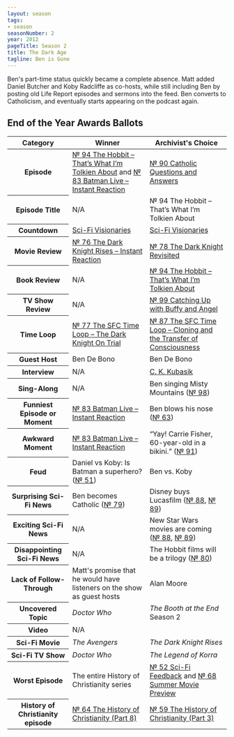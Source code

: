 ```yaml
---
layout: season
tags:
- season
seasonNumber: 2
year: 2012
pageTitle: Season 2
title: The Dark Age
tagline: Ben is Gone
---
```

<div class="columns">
<div class="column is-half">
Ben's part-time status quickly became a complete absence. Matt added Daniel Butcher and Koby Radcliffe as co-hosts, while still including Ben by posting old Life Report episodes and sermons into the feed. Ben converts to Catholicism, and eventually starts appearing on the podcast again.
</div>
</div>

<h2>End of the Year Awards Ballots</h2>
<table class="table is-striped">
    <thead>
        <tr>
            <th>Category</th>
            <th>Winner</th>
            <th>Archivist's Choice</th>
        </tr>
    </thead>
    <tbody>
        <tr>
            <th>Episode</th>
            <td><a href="/episodes/0094-the-hobbit-thats-what-im-tolkien-about/">№ 94 The Hobbit – That’s What I’m Tolkien About</a> and <a href="/episodes/0083-batman-live-instant-reaction/">№ 83 Batman Live – Instant Reaction</a></td>
            <td><a href="/episodes/0090-catholic-questions-and-answers/">№ 90 Catholic Questions and Answers</a></td>
        </tr>
        <tr>
            <th>Episode Title</th>
            <td>N/A</td>
            <td>№ 94 The Hobbit – That’s What I’m Tolkien About</td>
        </tr>
        <tr>
            <th>Countdown</th>
            <td><a href="/episodes/0080-top-5-sci-fi-visionaries/">Sci-Fi Visionaries</a></td>
            <td><a href="/episodes/0080-top-5-sci-fi-visionaries/">Sci-Fi Visionaries</a></td>
        </tr>
        <tr>
            <th>Movie Review</th>
            <td><a href="/episodes/0076-the-dark-knight-rises-instant-reaction/">№ 76 The Dark Knight Rises – Instant Reaction</a></td>
            <td><a href="/episodes/0078-the-dark-knight-revisited/">№ 78 The Dark Knight Revisited</a></td>
        </tr>
        <tr>
            <th>Book Review</th>
            <td>N/A</td>
            <td><a href="/episodes/0094-the-hobbit-thats-what-im-tolkien-about/">№ 94 The Hobbit – That’s What I’m Tolkien About</a></td>
        </tr>
        <tr>
            <th>TV Show Review</th>
            <td>N/A</td>
            <td><a href="/episodes/0099-catching-up-with-buffy-and-angel/">№ 99 Catching Up with Buffy and Angel</a></td>
        </tr>
        <tr>
            <th>Time Loop</th>
            <td><a href="/episodes/0077-the-sfc-time-loop-the-dark-knight-on-trial/">№ 77 The SFC Time Loop – The Dark Knight On Trial</a></td>
            <td><a href="/episodes/0087-the-sfc-time-loop-cloning-and-the-transfer-of-consciousness/">№ 87 The SFC Time Loop – Cloning and the Transfer of Consciousness</a></td>
        </tr>
        <tr>
            <th>Guest Host</th>
            <td>Ben De Bono</td>
            <td>Ben De Bono</td>
        </tr>
        <tr>
            <th>Interview</th>
            <td>N/A</td>
            <td><a href="/episodes/0046-the-sfc-time-loop-interview-with-ck-kubasik/">C. K. Kubasik</a></td>
        </tr>
        <tr>
            <th>Sing-Along</th>
            <td>N/A</td>
            <td>Ben singing Misty Mountains (<a href="/episodes/0098-tolkien-about-the-hobbit-movie/">№ 98</a>)</td>
        </tr>
        <tr>
            <th>Funniest Episode or Moment</th>
            <td><a href="/episodes/0083-batman-live-instant-reaction/">№ 83 Batman Live – Instant Reaction</a></td>
            <td>Ben blows his nose (<a href="/episodes/0063-the-history-of-christianity-part-7/">№ 63</a>)</td>
        </tr>
        <tr>
            <th>Awkward Moment</th>
            <td><a href="/episodes/0083-batman-live-instant-reaction/">№ 83 Batman Live – Instant Reaction</a></td>
            <td><q class="koby inline">Yay! Carrie Fisher, 60-year-old in a bikini.</q> (<a href="/episodes/0091-calling-all-podcasters-and-other-announcements/">№ 91</a>)</td>
        </tr>
        <tr>
            <th>Feud</th>
            <td>Daniel vs Koby: Is Batman a superhero? (<a href="/episodes/0051-superhero-talk/">№ 51</a>)</td>
            <td>Ben vs. Koby</td>
        </tr>
        <tr>
            <th>Surprising Sci-Fi News</th>
            <td>Ben becomes Catholic (<a href="">№ 79</a>)</td>
            <td>Disney buys Lucasfilm (<a href="/episodes/0088-darth-mickey-disney-buys-lucasfilm/">№ 88</a>, <a href="/episodes/0089-darth-mickey-disney-buys-lucasfilm/">№ 89</a>)</td>
        </tr>
        <tr>
            <th>Exciting Sci-Fi News</th>
            <td>N/A</td>
            <td>New Star Wars movies are coming (<a href="/episodes/0088-darth-mickey-disney-buys-lucasfilm/">№ 88</a>, <a href="/episodes/0089-darth-mickey-disney-buys-lucasfilm/">№ 89</a>)</td>
        </tr>
        <tr>
            <th>Disappointing Sci-Fi News</th>
            <td>N/A</td>
            <td>The Hobbit films will be a trilogy (<a href="/episodes/0080-top-5-sci-fi-visionaries/">№ 80</a>)</td>
        </tr>
        <tr>
            <th>Lack of Follow-Through</th>
            <td>Matt's promise that he would have listeners on the show as guest hosts</td>
            <td>Alan Moore</td>
        </tr>
        <tr>
            <th>Uncovered Topic</th>
            <td><i class="work-title">Doctor Who</i></td>
            <td><i class="work-title">The Booth at the End</i> Season 2</td>
        </tr>
        <tr>
            <th>Video</th>
            <td>N/A</td>
            <td></td>
        </tr>
        <tr>
            <th>Sci-Fi Movie</th>
            <td><i class="work-title">The Avengers</i></td>
            <td><i class="work-title">The Dark Knight Rises</i></td>
        </tr>
        <tr>
            <th>Sci-Fi TV Show</th>
            <td><i class="work-title">Doctor Who</i></td>
            <td><i class="work-title">The Legend of Korra</i></td>
        </tr>
        <tr>
            <th>Worst Episode</th>
            <td>The entire History of Christianity series</td>
            <td><a href="/episodes/0052-sci-fi-feedback/">№ 52 Sci-Fi Feedback</a> and <a href="/episodes/0068-summer-movie-preview/">№ 68 Summer Movie Preview</a></td>
        </tr>
        <!-- special for this year -->
        <tr>
            <th>History of Christianity episode</th>
            <td><a href="/episodes/0064-the-history-of-christianity-part-8/">№ 64 The History of Christianity (Part 8)</a></td>
            <td><a href="/episodes/0059-the-history-of-christianity-part-3/">№ 59 The History of Christianity (Part 3)</a></td>
        </tr>
    </tbody>
</table>